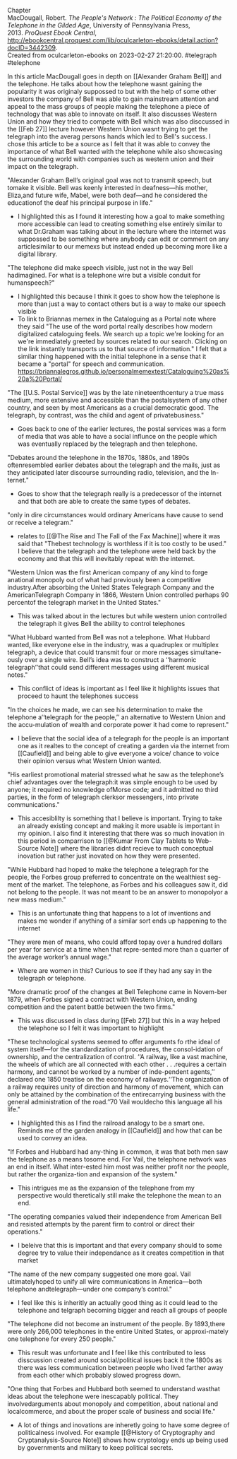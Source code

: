 

Chapter  
MacDougall, Robert. _The People's Network : The Political Economy of the Telephone in the Gilded Age_, University of Pennsylvania Press, 2013. _ProQuest Ebook Central_, http://ebookcentral.proquest.com/lib/oculcarleton-ebooks/detail.action?docID=3442309.  
Created from oculcarleton-ebooks on 2023-02-27 21:20:00.
#telegraph #telephone  



In this article MacDougall goes in depth on [[Alexander Graham Bell]] and the telephone. He talks about how the telephone wasnt gaining the popularity it was originaly suppossed to but with the help of some other investors the company of Bell was able to gain mainstream attention and appeal to the mass groups of people  making the telephone a piece of technology that was able to innovate on itself. It also discusses Western Union and how they tried to compete with Bell which was also disccussed in the [[Feb 27]] lecture however Western Union wasnt trying to get the telegraph into the averag persons hands which led to Bell's success. I chose this article to be a source as I felt that it was able to convey the importance of what Bell wanted with the telephone while also showcasing the surrounding world with companies such as western union and their impact on the telegraph.


"Alexander Graham Bell’s original goal was not to transmit speech, but tomake it visible. Bell was keenly interested in deafness—his mother, Eliza,and future wife, Mabel, were both deaf—and he considered the educationof the deaf his principal purpose in life."
- I highlighted this as I found it interesting how a goal to make something more accessible can lead to creating something else entirely similar to what Dr.Graham was talking about in the lecture where the internet was suppossed to be something where anybody can edit or comment on any articlesimilar to our memexs but instead ended up becoming more like a digital library.

"The telephone did make speech visible, just not in the way Bell hadimagined. For what is a telephone wire but a visible conduit for humanspeech?"
- I highlighted this because I think it goes to show how the telephone is more than just a way to contact others but is a way to make our speech visible
- To link to Briannas memex in the Cataloguing as a Portal note where they said "The use of the word portal really describes how modern digitalized cataloguing feels. We search up a topic we're looking for an we're immediately greeted by sources related to our search. Clicking on the link instantly transports us to that source of information." I felt that a similar thing happened with the initial telephone in a sense that it became a "portal" for speech and communication. https://briannalegros.github.io/personalmemextest/Cataloguing%20as%20a%20Portal/

"The [[U.S. Postal Service]] was by the late nineteenthcentury a true mass medium, more extensive and accessible than the postalsystem of any other country, and seen by most Americans as a crucial democratic good. The telegraph, by contrast, was the child and agent of privatebusiness."
- Goes back to one of the earlier lectures, the postal services was a form of media that was able to have a social influnce on the people which was eventually replaced by the telegraph and then telephone.

"Debates around the telephone in the 1870s, 1880s, and 1890s oftenresembled earlier debates about the telegraph and the mails, just as they anticipated later discourse surrounding radio, television, and the In-ternet."
- Goes to show that the telegraph really is a predecessor of the internet and that both are able to create the same types of debates.

"only in dire circumstances would ordinary Americans have cause to send or receive a telegram."
- relates to [[@The Rise and The Fall of the Fax Machine]] where it was said that "Thebest technology is worthless if it is too costly to be used." I believe that the telegraph and the telephone were held back by the economy and that this will inevitably repeat with the internet.

"Western Union was the first American company of any kind to forge anational monopoly out of what had previously been a competitive industry.After absorbing the United States Telegraph Company and the AmericanTelegraph Company in 1866, Western Union controlled perhaps 90 percentof the telegraph market in the United States."
- This was talked about in the lectures but while western union controlled the telegraph it gives Bell the ability to control telephones

"What Hubbard wanted from Bell was not a telephone. What Hubbard wanted, like everyone else in the industry, was a quadruplex or multiplex telegraph, a device that could transmit four or more messages simultane-ously over a single wire. Bell’s idea was to construct a ‘‘harmonic telegraph’’that could send different messages using different musical notes."
- This conflict of ideas is important as I feel like it highlights issues that proceed to haunt the telephones success

"In the choices he made, we can see his determination to make the telephone a‘‘telegraph for the people,’’ an alternative to Western Union and the accu-mulation of wealth and corporate power it had come to represent."
- I believe that the social idea of a telegraph for the people is an important one as it realtes to the concept of creating a garden via the internet from [[Caufield]] and being able to give everyone a voice/ chance to voice their opinion versus what Western Union wanted.

"His earliest promotional material stressed what he saw as the telephone’s chief advantages over the telegraph:it was simple enough to be used by anyone; it required no knowledge ofMorse code; and it admitted no third parties, in the form of telegraph clerksor messengers, into private communications."
- This accesiblilty is something that I believe is important. Trying to take an already existing concept and making it more usable is important in my opinion. I also find it interesting that there was so much inovation in this period in comparrison to [[@Kumar From Clay Tablets to Web-Source Note]] where the libraries didnt recieve to much conceptual inovation but rather just inovated on how they were presented.

"While Hubbard had hoped to make the telephone a telegraph for the people, the Forbes group preferred to concentrate on the wealthiest seg-ment of the market. The telephone, as Forbes and his colleagues saw it, did not belong to the people. It was not meant to be an answer to monopolyor a new mass medium."
- This is an unfortunate thing that happens to a lot of inventions and makes me wonder if anything of a similar sort ends up happening to the internet

"They were men of means, who could afford topay over a hundred dollars per year for service at a time when that repre-sented more than a quarter of the average worker’s annual wage."
- Where are women in this? Curious to see if they had any say in the telegraph or telephone.

"More dramatic proof of the changes at Bell Telephone came in Novem-ber 1879, when Forbes signed a contract with Western Union, ending competition and the patent battle between the two firms."
- This was discussed in class during [[Feb 27]]  but this in a way helped the telephone so I felt it was important to highlight

"These technological systems seemed to offer arguments fo rthe ideal of system itself—for the standardization of procedures, the consol-idation of ownership, and the centralization of control. ‘‘A railway, like a vast machine, the wheels of which are all connected with each other . . .requires a certain harmony, and cannot be worked by a number of inde-pendent agents,’’ declared one 1850 treatise on the economy of railways.‘‘The organization of a railway requires unity of direction and harmony of movement, which can only be attained by the combination of the entirecarrying business with the general administration of the road.’’70 Vail wouldecho this language all his life."
- I highlighted this as I find the railroad analogy to be a smart one. Reminds me of the garden analogy in [[Caufield]] and how that can be used to convey an idea.

"If Forbes and Hubbard had any-thing in common, it was that both men saw the telephone as a means tosome end. For Vail, the telephone network was an end in itself. What inter-ested him most was neither profit nor the people, but rather the organiza-tion and expansion of the system."
- This intrigues me as the expansion of the telephone from my perspective would theretically still make the telephone the mean to an end.

"The operating companies valued their independence from American Bell and resisted attempts by the parent firm to control or direct their operations."
- I beleive that this is important and that every company should to some degree try to value their independance as it creates competition in that market

"The name of the new company suggested one more goal. Vail ultimatelyhoped to unify all wire communications in America—both telephone andtelegraph—under one company’s control."
- I feel like this is inheritly an actually good thing as it could lead to the telephone and telgraph becoming bigger and reach all groups of people

"The telephone did not become an instrument of the people. By 1893,there were only 266,000 telephones in the entire United States, or approxi-mately one telephone for every 250 people."
- This result was unfortunate and I feel like this contributed to less disscussion created around social/political issues back it the 1800s as there was less communication between people who lived farther away from each other which probably slowed progress down.

"One thing that Forbes and Hubbard both seemed to understand wasthat ideas about the telephone were inescapably political. They involvedarguments about monopoly and competition, about national and localcommerce, and about the proper scale of business and social life."
- A lot of things and inovations are inheretly going to have some degree of politicalness involved. For example [[@History of Cryptography and Cryptanalysis-Source Note]] shows how cryptology ends up being used by governments and military to keep political secrets.


